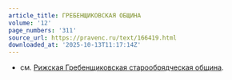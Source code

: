 ```yaml
---
article_title: ГРЕБЕНЩИКОВСКАЯ ОБЩИНА
volume: '12'
page_numbers: '311'
source_url: https://pravenc.ru/text/166419.html
downloaded_at: '2025-10-13T11:17:14Z'
---
```


- см. [Рижская Гребенщиковская старообрядческая община](<https://pravenc.ru/text/Рижская Гребенщиковская старообрядческая община.html>).
